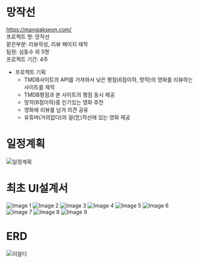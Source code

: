 # 망작선
https://mangjakseon.com/</br>
 프로젝트 명: 망작선</br>
 맡은부분: 리뷰작성, 리뷰 페이지 제작</br>
 팀원: 심동수 외 5명</br>
 프로젝트 기간: 4주 </br>
 + 프로젝트 기획
   + TMDB사이트의 API를 가져와서 낮은 평점(6점이하, 망작)의 영화를 리뷰하는 사이트를 제작
   + TMDB평점과 본 사이트의 평점 동시 제공
   + 망작(6점이하)중 인기있는 영화 추천
   + 영화에 리뷰를 남겨 의견 공유
   + 유튜버(거의없다)의 걸(乞)작선에 있는 영화 제공

# 일정계획
![일정계획](https://user-images.githubusercontent.com/102348698/179400953-1c2a0ec3-4399-4c87-948a-2e0708c1d2a9.png)

# 최초 UI설계서
![Image 1](https://user-images.githubusercontent.com/102348698/179400892-907f74e4-cd29-4f40-8c6f-60fb7d1552d1.png)
![Image 2](https://user-images.githubusercontent.com/102348698/179400894-9467825b-64f9-47f4-a35e-284ccb0c9a03.png)
![Image 3](https://user-images.githubusercontent.com/102348698/179400897-6c7a0177-f34e-4809-bc4f-01f3779003e8.png)
![Image 4](https://user-images.githubusercontent.com/102348698/179400899-35ff2029-2029-4af6-899b-e77f5dbf7113.png)
![Image 5](https://user-images.githubusercontent.com/102348698/179400900-0a43a2c1-95f8-4b87-841f-ff95fce41010.png)
![Image 6](https://user-images.githubusercontent.com/102348698/179400901-87eb7d36-dd43-4212-82ea-e472b738d8e2.png)
![Image 7](https://user-images.githubusercontent.com/102348698/179400902-dfaf784e-d855-4112-b7c2-0a08387a512c.png)
![Image 8](https://user-images.githubusercontent.com/102348698/179400904-d628c1f1-0216-430a-bf7a-91f4b18db93a.png)
![Image 9](https://user-images.githubusercontent.com/102348698/179400906-3fc74cce-bfaa-406d-a6fe-c97e2f7dabe0.png)

# ERD
![이알디](https://user-images.githubusercontent.com/102348698/179401408-f7aa95ed-0771-40f3-800a-70794a3720e6.png)

